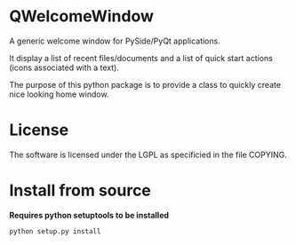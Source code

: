 QWelcomeWindow
===================================

A generic welcome window for PySide/PyQt applications.

It display a list of recent files/documents and a list of quick start actions 
(icons associated with a text).

The purpose of this python package is to provide a class to quickly create nice
looking home window.

License
===================

The software is licensed under the LGPL as specificied in the file COPYING.

Install from source
=========================

__Requires python setuptools to be installed__

```bash
python setup.py install
```

